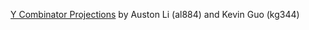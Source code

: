 [Y Combinator Projections](https://github.com/kevinguo344/orie4741AwesomeProject) by Auston Li (al884) and Kevin Guo (kg344)
